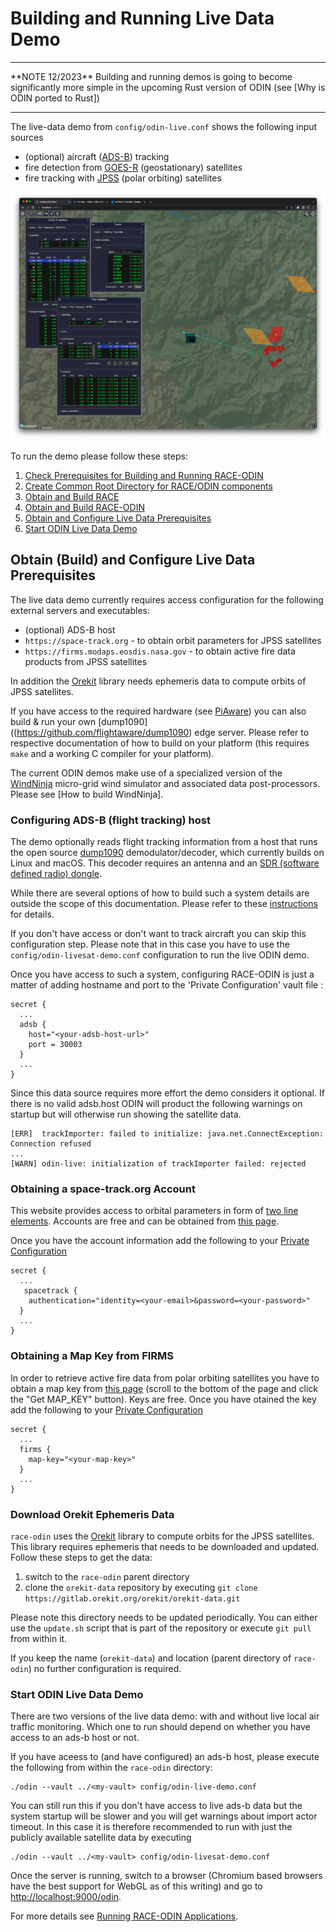# Building and Running Live Data Demo

<hr>
**NOTE 12/2023**
Building and running demos is going to become significantly more simple in the upcoming Rust version
of ODIN (see [Why is ODIN ported to Rust])
<hr>

The live-data demo from `config/odin-live.conf` shows the following input sources

 * (optional) aircraft ([ADS-B](https://www.faa.gov/air_traffic/technology/adsb/)) tracking
 * fire detection from [GOES-R](https://www.goes-r.gov/) (geostationary) satellites
 * fire tracking with [JPSS](https://www.nesdis.noaa.gov/about/our-offices/joint-polar-satellite-system-jpss-program-office) (polar orbiting) satellites

<img class="center scale80" src="images/live-demo.png">

To run the demo please follow these steps:

 1. [Check Prerequisites for Building and Running RACE-ODIN](prerequisites.md)
 2. [Create Common Root Directory for RACE/ODIN components](common-root.md) 
 3. [Obtain and Build RACE](building-race.md)
 4. [Obtain and Build RACE-ODIN](building-race-odin.md)
 5. [Obtain and Configure Live Data Prerequisites](#obtain-and-configure-live-data-prerequisites)
 6. [Start ODIN Live Data Demo](#start-odin-live-data-demo)

## Obtain (Build) and Configure Live Data Prerequisites
The live data demo currently requires access configuration for the following external servers and executables:
 
 * (optional) ADS-B host
 * `https://space-track.org` - to obtain orbit parameters for JPSS satellites
 * `https://firms.modaps.eosdis.nasa.gov` - to obtain active fire data products from JPSS satellites

In addition the [Orekit](https://www.orekit.org/) library needs ephemeris data to compute orbits of JPSS satellites.

If you have access to the required hardware (see [PiAware](https://www.flightaware.com/adsb/piaware/)) you
can also build & run your own [dump1090]((https://github.com/flightaware/dump1090) edge server. Please refer to
respective documentation of how to build on your platform (this requires `make` and a working C compiler for
your platform).

The current ODIN demos make use of a specialized version of the [WindNinja](https://www.firelab.org/project/windninja)
micro-grid wind simulator and associated data post-processors. Please see [How to build WindNinja].


### Configuring ADS-B (flight tracking) host
The demo optionally reads flight tracking information from a host that runs the open source [dump1090](https://github.com/flightaware/dump1090)
demodulator/decoder, which currently builds on Linux and macOS. This decoder requires an antenna and an 
[SDR (software defined radio) dongle](https://flightaware.store/products/pro-stick-plus).

While there are several options of how to build such a system details are outside the scope of this documentation. Please
refer to these [instructions](https://flightaware.com/adsb/piaware/build) for details.

If you don't have access or don't want to track aircraft you can skip this configuration step. Please note that in this case
you have to use the `config/odin-livesat-demo.conf` configuration to run the live ODIN demo.

Once you have access to such a system, configuring RACE-ODIN is just a matter of adding hostname and port to the 
'Private Configuration' vault file : 

    secret {
      ...
      adsb {
        host="<your-adsb-host-url>"
        port = 30003
      }
      ...
    }

Since this data source requires more effort the demo considers it optional. If there is no valid adsb.host ODIN
will product the following warnings on startup but will otherwise run showing the satellite data.

    [ERR]  trackImporter: failed to initialize: java.net.ConnectException: Connection refused
    ...
    [WARN] odin-live: initialization of trackImporter failed: rejected


### Obtaining a space-track.org Account
This website provides access to orbital parameters in form of [two line elements](https://en.wikipedia.org/wiki/Two-line_element_set). Accounts
are free and can be obtained from [this page](https://www.space-track.org/auth/createAccount).

Once you have the account information add the following to your [Private Configuration][priv]

    secret {
      ...
       spacetrack {
        authentication="identity=<your-email>&password=<your-password>"
      }
      ...
    }

### Obtaining a Map Key from FIRMS
In order to retrieve active fire data from polar orbiting satellites you have to obtain a map key from [this page](https://firms.modaps.eosdis.nasa.gov/usfs/api/area/)
(scroll to the bottom of the page and click the "Get MAP_KEY" button). Keys are free. Once you have otained the key
add the following to your [Private Configuration][priv]

    secret {
      ...
      firms {
        map-key="<your-map-key>"
      }
      ...
    }

### Download Orekit Ephemeris Data
`race-odin` uses the [Orekit](https://www.orekit.org/) library to compute orbits for the JPSS satellites. This library
requires ephemeris that needs to be downloaded and updated. Follow these steps to get the data:

  1. switch to the `race-odin` parent directory
  2. clone  the `orekit-data` repository by executing  `git clone https://gitlab.orekit.org/orekit/orekit-data.git`

Please note this directory needs to be updated periodically. You can either use the `update.sh` script that is part of the repository
or execute `git pull` from within it.

If you keep the name (`orekit-data`) and location (parent directory of `race-odin`) no further configuration is required.


### Start ODIN Live Data Demo
There are two versions of the live data demo: with and without live local air traffic monitoring. Which one to run should
depend on whether you have access to an ads-b host or not.

If you have aceess to (and have configured) an ads-b host, please execute the following from within the `race-odin` directory:

    ./odin --vault ../<my-vault> config/odin-live-demo.conf

You can still run this if you don't have access to live ads-b data but the system startup will be slower and you will get
warnings about import actor timeout. In this case it is therefore recommended to run with just the publicly available
satellite data by executing

    ./odin --vault ../<my-vault> config/odin-livesat-demo.conf

Once the server is running, switch to a browser (Chromium based browsers have the best support for WebGL as of this writing) and
go to <http://localhost:9000/odin>.

For more details see [Running RACE-ODIN Applications](running-odin.md).

[priv]: private-configuration.md